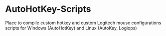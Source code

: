 # AutoHotKey-Scripts

Place to compile custom hotkey and custom Logitech mouse configurations scripts for Windows (AutoHotKey) and Linux (AutoKey, Logiops)
